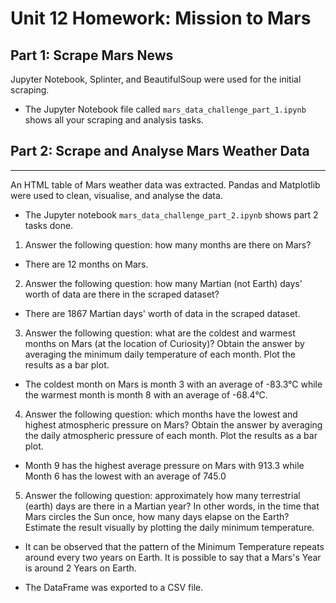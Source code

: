# Unit 12 Homework: Mission to Mars

## Part  1: Scrape Mars News

Jupyter Notebook, Splinter, and BeautifulSoup were used for the initial scraping.

* The Jupyter Notebook file called `mars_data_challenge_part_1.ipynb` shows all your scraping and analysis tasks.

## Part 2: Scrape and Analyse Mars Weather Data
- - -

An HTML table of Mars weather data was extracted. Pandas and Matplotlib were used to clean, visualise, and analyse the data.

* The Jupyter notebook `mars_data_challenge_part_2.ipynb` shows part 2 tasks done.

1. Answer the following question: how many months are there on Mars?
* There are 12 months on Mars.

2. Answer the following question: how many Martian (not Earth) days' worth of data are there in the scraped dataset?
* There are 1867 Martian days' worth of data in the scraped dataset.

3. Answer the following question: what are the coldest and warmest months on Mars (at the location of Curiosity)? Obtain the answer by averaging the minimum daily temperature of each month. Plot the results as a bar plot.
* The coldest month on Mars is month 3 with an average of -83.3°C while the warmest month is month 8 with an average of -68.4°C.

4. Answer the following question: which months have the lowest and highest atmospheric pressure on Mars? Obtain the answer by averaging the daily atmospheric pressure of each month. Plot the results as a bar plot.
* Month 9 has the highest average pressure on Mars with 913.3 while Month 6 has the lowest with an average of 745.0

5. Answer the following question: approximately how many terrestrial (earth) days are there in a Martian year? In other words, in the time that Mars circles the Sun once, how many days elapse on the Earth? Estimate the result visually by plotting the daily minimum temperature.
* It can be observed that the pattern of the Minimum Temperature repeats around every two years on Earth. It is possible to say that a Mars's Year is around 2 Years on Earth.

* The DataFrame was exported to a CSV file.